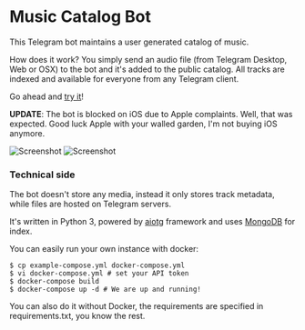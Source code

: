Music Catalog Bot
=================

This Telegram bot maintains a user generated catalog of music.

How does it work? You simply send an audio file (from Telegram Desktop, Web or OSX) to the bot and it's added to the public catalog. All tracks are indexed and available for everyone from any Telegram client.

Go ahead and [try it](https://telegram.me/MusicCatalogBot)!


**UPDATE**: The bot is blocked on iOS due to Apple complaints. Well, that was expected. Good luck Apple with your walled garden, I'm not buying iOS anymore.


![Screenshot](http://i.imgur.com/vRNxnDS.png)
![Screenshot](http://i.imgur.com/qmvht6v.png)

### Technical side

The bot doesn't store any media, instead it only stores track metadata, while files are hosted on Telegram servers.

It's written in Python 3, powered by [aiotg](https://github.com/szastupov/aiotg) framework and uses [MongoDB](https://www.mongodb.com) for index.

You can easily run your own instance with docker:
```
$ cp example-compose.yml docker-compose.yml
$ vi docker-compose.yml # set your API token
$ docker-compose build
$ docker-compose up -d # We are up and running!
```

You can also do it without Docker, the requirements are specified in requirements.txt, you know the rest.
